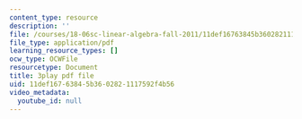 ```yaml
---
content_type: resource
description: ''
file: /courses/18-06sc-linear-algebra-fall-2011/11def16763845b3602821117592f4b56_VqP2tREMvt0.pdf
file_type: application/pdf
learning_resource_types: []
ocw_type: OCWFile
resourcetype: Document
title: 3play pdf file
uid: 11def167-6384-5b36-0282-1117592f4b56
video_metadata:
  youtube_id: null
---
```

